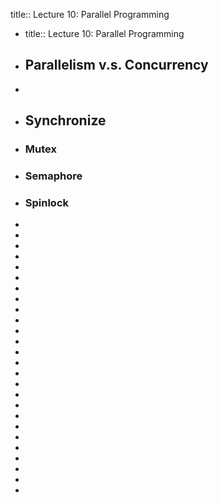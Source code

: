 title:: Lecture 10: Parallel Programming

- title:: Lecture 10: Parallel Programming
- ## Parallelism v.s. Concurrency
-
- ## Synchronize
- ### Mutex
- ### Semaphore
- ### Spinlock
-
-
-
-
-
-
-
-
-
-
-
-
-
-
-
-
-
-
-
-
-
-
-
-
-
-